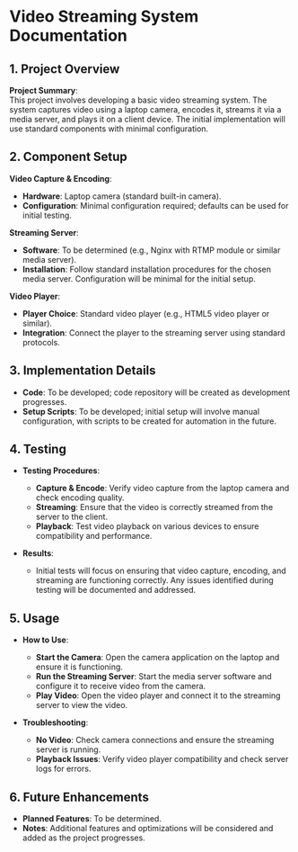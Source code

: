 # Video Streaming System Documentation

## 1. Project Overview

**Project Summary**:  
This project involves developing a basic video streaming system. The system captures video using a laptop camera, encodes it, streams it via a media server, and plays it on a client device. The initial implementation will use standard components with minimal configuration.

## 2. Component Setup

**Video Capture & Encoding**:

- **Hardware**: Laptop camera (standard built-in camera).
- **Configuration**: Minimal configuration required; defaults can be used for initial testing.

**Streaming Server**:

- **Software**: To be determined (e.g., Nginx with RTMP module or similar media server).
- **Installation**: Follow standard installation procedures for the chosen media server. Configuration will be minimal for the initial setup.

**Video Player**:

- **Player Choice**: Standard video player (e.g., HTML5 video player or similar).
- **Integration**: Connect the player to the streaming server using standard protocols.

## 3. Implementation Details

- **Code**: To be developed; code repository will be created as development progresses.
- **Setup Scripts**: To be developed; initial setup will involve manual configuration, with scripts to be created for automation in the future.

## 4. Testing

- **Testing Procedures**:

  - **Capture & Encode**: Verify video capture from the laptop camera and check encoding quality.
  - **Streaming**: Ensure that the video is correctly streamed from the server to the client.
  - **Playback**: Test video playback on various devices to ensure compatibility and performance.

- **Results**:
  - Initial tests will focus on ensuring that video capture, encoding, and streaming are functioning correctly. Any issues identified during testing will be documented and addressed.

## 5. Usage

- **How to Use**:

  - **Start the Camera**: Open the camera application on the laptop and ensure it is functioning.
  - **Run the Streaming Server**: Start the media server software and configure it to receive video from the camera.
  - **Play Video**: Open the video player and connect it to the streaming server to view the video.

- **Troubleshooting**:
  - **No Video**: Check camera connections and ensure the streaming server is running.
  - **Playback Issues**: Verify video player compatibility and check server logs for errors.

## 6. Future Enhancements

- **Planned Features**: To be determined.
- **Notes**: Additional features and optimizations will be considered and added as the project progresses.
